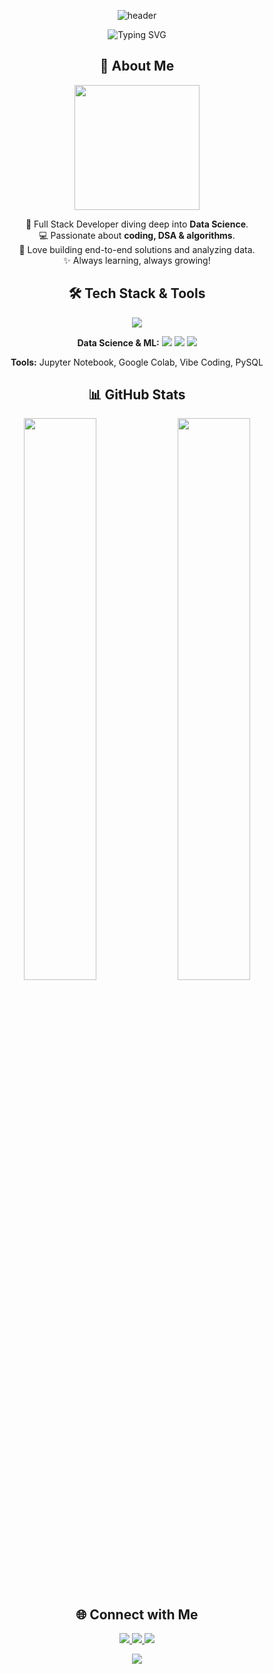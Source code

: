 <!-- Profile Header -->
<p align="center">
  <img src="https://capsule-render.vercel.app/api?type=waving&color=0:7F7FD5,100:F7971E&height=200&section=header&text=Hi,%20I'm%20Prabhleen!%20👋&fontSize=40&fontColor=fff" alt="header"/>
</p>

<p align="center">
  <img src="https://readme-typing-svg.demolab.com?font=Fira+Code&weight=800&size=28&pause=1000&color=F7971E&center=true&vCenter=true&width=600&lines=Full+Stack+Developer;Aspiring+Data+Scientist;Passionate+about+DSA;Let%E2%80%99s+Build+Together!" alt="Typing SVG" />
</p>

<!-- About Me -->
<h2 align="center">💫 About Me</h2>
<p align="center">
  <img src="https://media.giphy.com/media/v1.Y2lkPTc5MGI3NjExN3J0ZnpkMTZ6Y2J2Y3FycGZsNDZ1bW1wMzhya3A3b2ZkMXQ4ZG1jOCZlcD12MV9naWZzX3NlYXJjaCZjdD1n/13HgwGsXF0aiGY/giphy.gif" width="200"/>
</p>
<p align="center">
  🌟 Full Stack Developer diving deep into <b>Data Science</b>.<br>
  💻 Passionate about <b>coding, DSA & algorithms</b>.<br>
  🚀 Love building end-to-end solutions and analyzing data.<br>
  ✨ Always learning, always growing!
</p>

<!-- Skills -->
<h2 align="center">🛠️ Tech Stack & Tools</h2>
<p align="center">
  <img src="https://skillicons.dev/icons?i=html,css,js,cpp,python,nodejs,express,react,mongodb,mysql,git,github" />
</p>
<p align="center">
  <b>Data Science & ML:</b> <img src="https://img.shields.io/badge/-NumPy-013243?style=flat-square&logo=numpy&logoColor=white"/> <img src="https://img.shields.io/badge/-Pandas-150458?style=flat-square&logo=pandas&logoColor=white"/> <img src="https://img.shields.io/badge/-scikit_learn-f7931e?style=flat-square&logo=scikit-learn&logoColor=white"/>
</p>
<p align="center">
  <b>Tools:</b> Jupyter Notebook, Google Colab, Vibe Coding, PySQL
</p>

<!-- GitHub Stats -->
<h2 align="center">📊 GitHub Stats</h2>
<p align="center">
  <img src="https://github-readme-stats.vercel.app/api?username=prabhleen003&show_icons=true&theme=radical&hide_border=true" width="48%" />
  <img src="https://github-readme-streak-stats.herokuapp.com/?user=prabhleen003&theme=radical&hide_border=true" width="48%" />
</p>

<!-- Connect with Me -->
<h2 align="center">🌐 Connect with Me</h2>
<p align="center">
  <a href="mailto:prabhleen6003@gmail.com" target="_blank">
    <img src="https://img.shields.io/badge/Email-EA4335?style=for-the-badge&logo=gmail&logoColor=white"/>
  </a>
  <a href="https://www.linkedin.com/in/prabhleen-kaur-586833302/" target="_blank">
    <img src="https://img.shields.io/badge/LinkedIn-%230077B5.svg?style=for-the-badge&logo=linkedin&logoColor=white"/>
  </a>
  <a href="https://instagram.com/prabhleen__03" target="_blank">
    <img src="https://img.shields.io/badge/Instagram-E4405F?style=for-the-badge&logo=instagram&logoColor=white"/>
  </a>
  <!-- Add your portfolio below when ready -->
  <!-- <a href="https://your-portfolio-link.com" target="_blank">
    <img src="https://img.shields.io/badge/Portfolio-222222?style=for-the-badge&logo=about-dot-me&logoColor=white" />
  </a> -->
</p>

<!-- Quote -->
<p align="center">
 
</p>

<!-- Footer -->
<p align="center">
  <img src="https://capsule-render.vercel.app/api?type=waving&color=0:F7971E,100:7F7FD5&height=120&section=footer"/>
</p>
